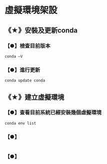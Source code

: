 # 虛擬環境架設
## 《★》安裝及更新conda
### 【●】檢查目前版本
```
conda –V 
```
### 【●】進行更新
```
conda update conda
```
## 《★》建立虛擬環境
### 【●】查看目前系統已經安裝幾個虛擬環境
```
conda env list
```
### 【●】
```

```
### 【●】
```

```
